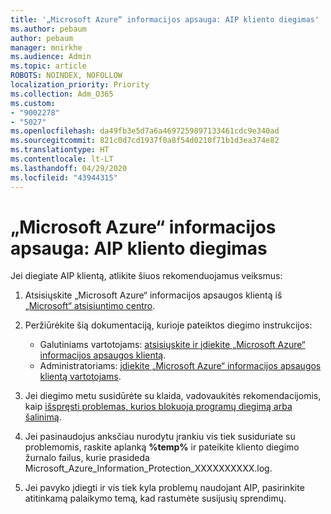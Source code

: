 ```yaml
---
title: '„Microsoft Azure“ informacijos apsauga: AIP kliento diegimas'
ms.author: pebaum
author: pebaum
manager: mnirkhe
ms.audience: Admin
ms.topic: article
ROBOTS: NOINDEX, NOFOLLOW
localization_priority: Priority
ms.collection: Adm_O365
ms.custom:
- "9002278"
- "5027"
ms.openlocfilehash: da49fb3e5d7a6a4697259897133461cdc9e340ad
ms.sourcegitcommit: 821c0d7cd1937f0a8f54d0210f71b1d3ea374e82
ms.translationtype: HT
ms.contentlocale: lt-LT
ms.lasthandoff: 04/29/2020
ms.locfileid: "43944315"
---
```

# <a name="azure-information-protection-aip-client-installation"></a>„Microsoft Azure“ informacijos apsauga: AIP kliento diegimas

Jei diegiate AIP klientą, atlikite šiuos rekomenduojamus veiksmus:

1. Atsisiųskite „Microsoft Azure“ informacijos apsaugos klientą iš [„Microsoft“ atsisiuntimo centro](https://www.microsoft.com/download/details.aspx?id=53018).

2. Peržiūrėkite šią dokumentaciją, kurioje pateiktos diegimo instrukcijos:

    - Galutiniams vartotojams: [atsisiųskite ir įdiekite „Microsoft Azure“ informacijos apsaugos klientą](https://docs.microsoft.com/azure/information-protection/rms-client/install-client-app).
    - Administratoriams: [įdiekite „Microsoft Azure“ informacijos apsaugos klientą vartotojams](https://docs.microsoft.com/azure/information-protection/rms-client/client-admin-guide-install).

3. Jei diegimo metu susidūrėte su klaida, vadovaukitės rekomendacijomis, kaip [išspręsti problemas, kurios blokuoja programų diegimą arba šalinimą](https://support.microsoft.com/help/17588/windows-fix-problems-that-block-programs-being-installed-or-removed).

4. Jei pasinaudojus anksčiau nurodytu įrankiu vis tiek susiduriate su problemomis, raskite aplanką **%temp%** ir pateikite kliento diegimo žurnalo failus, kurie prasideda Microsoft_Azure_Information_Protection_XXXXXXXXXX.log.

5. Jei pavyko įdiegti ir vis tiek kyla problemų naudojant AIP, pasirinkite atitinkamą palaikymo temą, kad rastumėte susijusių sprendimų.
